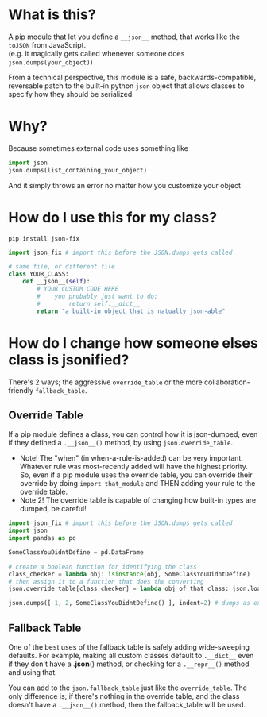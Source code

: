 # What is this?

A pip module that let you define a `__json__` method, that works like the `toJSON` from JavaScript.<br>
(e.g. it magically gets called whenever someone does `json.dumps(your_object)`)

From a technical perspective, this module is a safe, backwards-compatible, reversable patch to the built-in python `json` object that allows classes to specify how they should be serialized.

# Why?

Because sometimes external code uses something like
```python
import json
json.dumps(list_containing_your_object)
```
And it simply throws an error no matter how you customize your object

# How do I use this for my class?

`pip install json-fix`

```python
import json_fix # import this before the JSON.dumps gets called

# same file, or different file
class YOUR_CLASS:
    def __json__(self):
        # YOUR CUSTOM CODE HERE
        #    you probably just want to do:
        #        return self.__dict__
        return "a built-in object that is natually json-able"
```

# How do I change how someone elses class is jsonified?

There's 2 ways; the aggressive `override_table` or the more collaboration-friendly `fallback_table`.

## Override Table

If a pip module defines a class, you can control how it is json-dumped, even if they defined a `.__json__()` method, by using `json.override_table`.
- Note! The "when" (in when-a-rule-is-added) can be very important. Whatever rule was most-recently added will have the highest priority. So, even if a pip module uses the override table, you can override their override by doing `import that_module` and THEN adding your rule to the override table.
- Note 2! The override table is capable of changing how built-in types are dumped, be careful! 

```python
import json_fix # import this before the JSON.dumps gets called
import json
import pandas as pd

SomeClassYouDidntDefine = pd.DataFrame

# create a boolean function for identifying the class
class_checker = lambda obj: isinstance(obj, SomeClassYouDidntDefine)
# then assign it to a function that does the converting
json.override_table[class_checker] = lambda obj_of_that_class: json.loads(obj_of_that_class.to_json())

json.dumps([ 1, 2, SomeClassYouDidntDefine() ], indent=2) # dumps as expected
```

## Fallback Table

One of the best uses of the fallback table is safely adding wide-sweeping defaults. For example, making all custom classes default to `.__dict__` even if they don't have a .__json__() method, or checking for a `.__repr__()` method and using that.

You can add to the `json.fallback_table` just like the `override_table`. The only difference is; if there's nothing in the override table, and the class doesn't have a `.__json__()` method, then the fallback_table will be used.
